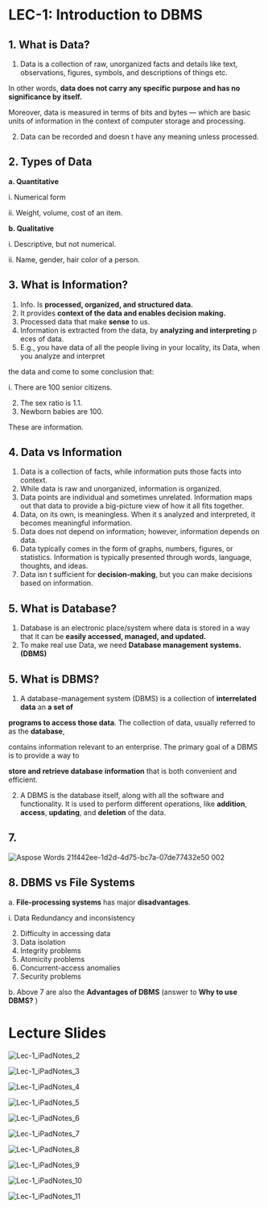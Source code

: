 ﻿# **LEC-1: Introduction to DBMS**

## 1. **What is Data?** 
1. Data is a collection of raw, unorganized facts and details like text, observations, figures, symbols, and descriptions of things etc.

In other words, **data does not carry any specific purpose and has no significance by itself.**

Moreover, data is measured in terms of bits and bytes — which are basic units of information in the context of computer storage and processing.

2. Data can be recorded and doesn t have any meaning unless processed.
## 2. **Types of Data**

**a. Quantitative**

i. Numerical form

ii. Weight, volume, cost of an item.

**b. Qualitative**

i. Descriptive, but not numerical.

ii. Name, gender, hair color of a person.

## 3. What is **Information**?
1. Info. Is **processed, organized, and structured data.**
1. It provides **context of the data and enables decision making.**
1. Processed data that make **sense** to us.
1. Information is extracted from the data, by **analyzing and interpreting** p eces of data.
1. E.g., you have data of all the people living in your locality, its Data, when you analyze and interpret

the data and come to some conclusion that:

i. There are 100 senior citizens.

2. The sex ratio is 1.1.
2. Newborn babies are 100.

These are information.

## 4. **Data vs Information**
1. Data is a collection of facts, while information puts those facts into context.
1. While data is raw and unorganized, information is organized.
1. Data points are individual and sometimes unrelated. Information maps out that data to provide a big-picture view of how it all fits together.
1. Data, on its own, is meaningless. When it s analyzed and interpreted, it becomes meaningful information.
1. Data does not depend on information; however, information depends on data.
1. Data typically comes in the form of graphs, numbers, figures, or statistics. Information is typically presented through words, language, thoughts, and ideas.
1. Data isn t sufficient for **decision-making**, but you can make decisions based on information.
## 5. What is **Database**?
   1. Database is an electronic place/system where data is stored in a way that it can be **easily accessed, managed, and updated.**
   1. To make real use Data, we need **Database management systems. (DBMS)**
## 5. What is **DBMS**?
1. A database-management system (DBMS) is a collection of **interrelated data** an **a set of**

**programs to access those data**. The collection of data, usually referred to as the **database**,

contains information relevant to an enterprise. The primary goal of a DBMS is to provide a way to

**store and retrieve database** **information** that is both convenient and efficient.

2. A DBMS is the database itself, along with all the software and functionality. It is used to perform different operations, like **addition**, **access**, **updating**, and **deletion** of the data.

## 7. 
   
   ![Aspose Words 21f442ee-1d2d-4d75-bc7a-07de77432e50 002](https://user-images.githubusercontent.com/97989643/171963382-28bb890a-9d8d-4152-8710-c754db9f578c.jpeg)

## 8. **DBMS vs File Systems**

a. **File-processing systems** has major **disadvantages**.

i. Data Redundancy and inconsistency

2. Difficulty in accessing data
2. Data isolation
2. Integrity problems
2. Atomicity problems
2. Concurrent-access anomalies
2. Security problems

b. Above 7 are also the **Advantages of DBMS** (answer to  **Why to use DBMS?** )


# **Lecture Slides**
![Lec-1_iPadNotes_2](https://user-images.githubusercontent.com/97989643/171963453-22453a2d-bf85-4d50-b3bc-7e69b1b5ac8e.jpeg)

![Lec-1_iPadNotes_3](https://user-images.githubusercontent.com/97989643/171963466-673a8895-01b2-43f3-bf69-7a5ca3c2a68e.jpeg)

![Lec-1_iPadNotes_4](https://user-images.githubusercontent.com/97989643/171963470-d75deca9-5ed7-4725-8614-e59bb22a8988.jpeg)

![Lec-1_iPadNotes_5](https://user-images.githubusercontent.com/97989643/171963473-f7db0a27-b62f-48c8-b85f-7f550e898957.jpeg)

![Lec-1_iPadNotes_6](https://user-images.githubusercontent.com/97989643/171963474-ef40782c-4a2d-42cc-8a93-9a1c4cdb2795.jpeg)

![Lec-1_iPadNotes_7](https://user-images.githubusercontent.com/97989643/171963475-754c0220-2589-4474-a068-100759bab27d.jpeg)

![Lec-1_iPadNotes_8](https://user-images.githubusercontent.com/97989643/171963476-a1ce0786-3876-4d92-91eb-9b50ba47b3cd.jpeg)

![Lec-1_iPadNotes_9](https://user-images.githubusercontent.com/97989643/171963478-18ff1806-5995-46c7-9cbe-034d527cbf42.jpeg)

![Lec-1_iPadNotes_10](https://user-images.githubusercontent.com/97989643/171963479-8496d76a-e6e6-4173-a7fb-7c131294e5b0.jpeg)

![Lec-1_iPadNotes_11](https://user-images.githubusercontent.com/97989643/171963481-35fa6a49-8087-496d-bcd9-1f5f7fadafef.jpeg)






